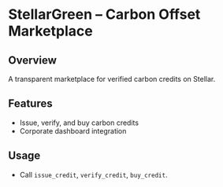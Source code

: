 # StellarGreen – Carbon Offset Marketplace

## Overview
A transparent marketplace for verified carbon credits on Stellar.

## Features
- Issue, verify, and buy carbon credits
- Corporate dashboard integration

## Usage
- Call `issue_credit`, `verify_credit`, `buy_credit`.
